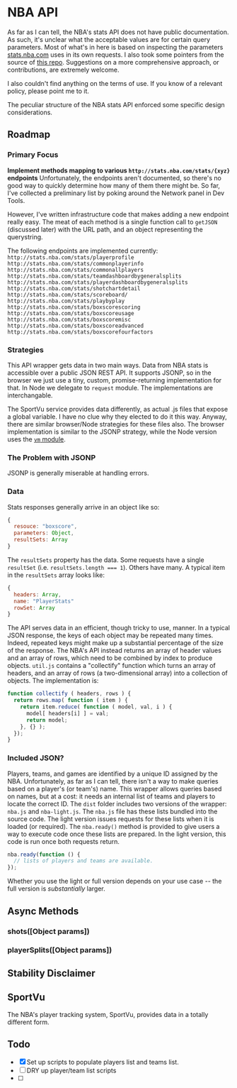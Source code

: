# NBA API

As far as I can tell, the NBA's stats API does not have public documentation. As such, it's unclear what the acceptable values are for certain query parameters. Most of what's in here is based on inspecting the parameters [stats.nba.com](http://stats.nba.com/) uses in its own requests. I also took some pointers from the source of [this repo](https://github.com/Caged/nba-player-tracking). Suggestions on a more comprehensive approach, or contributions, are extremely welcome.

I also couldn't find anything on the terms of use. If you know of a relevant policy, please point me to it.

The peculiar structure of the NBA stats API enforced some specific design considerations. 

## Roadmap

### Primary Focus
**Implement methods mapping to various `http://stats.nba.com/stats/{xyz}` endpoints**
Unfortunately, the endpoints aren't documented, so there's no good way to quickly determine how many of them there might be. So far, I've collected a preliminary list by poking around the Network panel in Dev Tools. 

However, I've written infrastructure code that makes adding a new endpoint really easy. The meat of each method is a single function call to `getJSON` (discussed later) with the URL path, and an object representing the querystring.

The following endpoints are implemented currently:
`http://stats.nba.com/stats/playerprofile`
`http://stats.nba.com/stats/commonplayerinfo`
`http://stats.nba.com/stats/commonallplayers`
`http://stats.nba.com/stats/teamdashboardbygeneralsplits`
`http://stats.nba.com/stats/playerdashboardbygeneralsplits`
`http://stats.nba.com/stats/shotchartdetail`
`http://stats.nba.com/stats/scoreboard/`
`http://stats.nba.com/stats/playbyplay`
`http://stats.nba.com/stats/boxscorescoring`
`http://stats.nba.com/stats/boxscoreusage`
`http://stats.nba.com/stats/boxscoremisc`
`http://stats.nba.com/stats/boxscoreadvanced`
`http://stats.nba.com/stats/boxscorefourfactors`

### Strategies
This API wrapper gets data in two main ways. Data from NBA stats is accessible over a public JSON REST API. It supports JSONP, so in the browser we just use a tiny, custom, promise-returning implementation for that. In Node we delegate to `request` module. The implementations are interchangable.

The SportVu service provides data differently, as actual .js files that expose a global variable. I have no clue why they elected to do it this way. Anyway, there are similar browser/Node strategies for these files also. The browser implementation is similar to the JSONP strategy, while the Node version uses the [`vm` module]().

### The Problem with JSONP
JSONP is generally miserable at handling errors.

### Data
Stats responses generally arrive in an object like so:
```js
{
  resouce: "boxscore",
  parameters: Object, 
  resultSets: Array
}
```

The `resultSets` property has the data. Some requests have a single `resultSet` (i.e. `resultSets.length === 1`). Others have many. A typical item in the `resultSets` array looks like:

```js
{
  headers: Array,
  name: "PlayerStats"
  rowSet: Array
}
```

The API serves data in an efficient, though tricky to use, manner. In a typical JSON response, the keys of each object may be repeated many times. Indeed, repeated keys might make up a substantial percentage of the size of the response. The NBA's API instead returns an array of header values and an array of rows, which need to be combined by index to produce objects. `util.js` contains a "collectify" function which turns an array of headers, and an array of rows (a two-dimensional array) into a collection of objects. The implementation is:

```js
function collectify ( headers, rows ) {
  return rows.map( function ( item ) {
    return item.reduce( function ( model, val, i ) {
      model[ headers[i] ] = val;
      return model;
    }, {} );
  });
}
```

### Included JSON?
Players, teams, and games are identified by a unique ID assigned by the NBA. Unfortunately, as far as I can tell, there isn't a way to make queries based on a player's (or team's) name. This wrapper allows queries based on names, but at a cost: it needs an internal list of teams and players to locate the correct ID. The `dist` folder includes two versions of the wrapper: `nba.js` and `nba-light.js`. The `nba.js` file has these lists bundled into the source code. The light version issues requests for these lists when it is loaded (or required). The `nba.ready()` method is provided to give users a way to execute code once these lists are prepared. In the light version, this code is run once both requests return. 

```js
nba.ready(function () {
  // lists of players and teams are available.
});
```
Whether you use the light or full version depends on your use case -- the full version is _substantially_ larger.

## Async Methods

### shots([Object params])

### playerSplits([Object params])



## Stability Disclaimer


## SportVu
The NBA's player tracking system, SportVu, provides data in a totally different form.



## Todo
- [x] Set up scripts to populate players list and teams list.
- [ ] DRY up player/team list scripts
- [ ]
